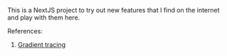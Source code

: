 This is a NextJS project to try out new features that I find on the internet and play with them here.

References:

1. [Gradient tracing](https://rauno.me/craft/nextjs#gradient-tracing)
